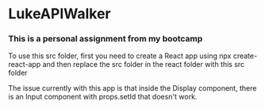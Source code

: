 # LukeAPIWalker
<h3>
  This is a personal assignment from my bootcamp
</h3>
<p>To use this src folder, first you need to create a React app using npx create-react-app and then replace the src folder in the react folder with this src folder</p>
<p>The issue currently with this app is that inside the Display component, there is an Input component with props.setId that doesn't work.</p>
